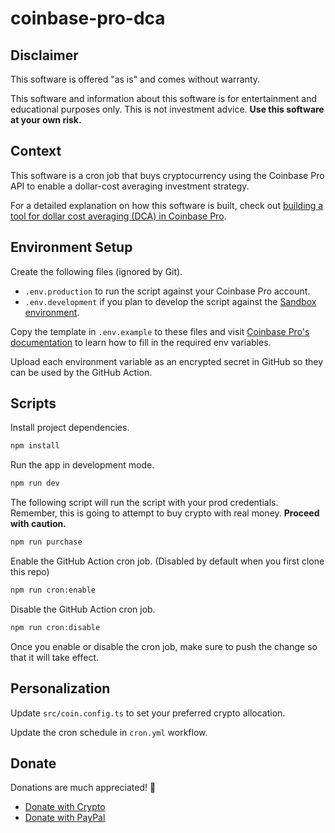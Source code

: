 # coinbase-pro-dca

## Disclaimer

This software is offered "as is" and comes without warranty.

This software and information about this software is for entertainment
and educational purposes only. This is not investment advice.
**Use this software at your own risk.**

## Context

This software is a cron job that buys cryptocurrency using the Coinbase Pro API
to enable a dollar-cost averaging investment strategy.

For a detailed explanation on how this software is built,
check out [building a tool for dollar cost averaging (DCA) in Coinbase Pro](https://www.swkeever.com/coinbase-pro-dca).

## Environment Setup

Create the following files (ignored by Git).

- `.env.production` to run the script against your Coinbase Pro account.
- `.env.development` if you plan to develop the script against the [Sandbox environment](https://public.sandbox.pro.coinbase.com/).

Copy the template in `.env.example` to these files and visit [Coinbase Pro's documentation](https://docs.pro.coinbase.com/)
to learn how to fill in the required env variables.

Upload each environment variable as an encrypted secret in GitHub
so they can be used by the GitHub Action.

## Scripts

Install project dependencies.

```bash
npm install
```

Run the app in development mode.

```bash
npm run dev
```

The following script will run the script with your prod credentials.
Remember, this is going to attempt to buy crypto with real money. 
**Proceed with caution.**

```bash
npm run purchase
```

Enable the GitHub Action cron job. (Disabled by default when you first
clone this repo)

```bash
npm run cron:enable
```

Disable the GitHub Action cron job.

```bash
npm run cron:disable
```

Once you enable or disable the cron job, make
sure to push the change so that it will take effect.

## Personalization 

Update `src/coin.config.ts` to set your preferred crypto
allocation.

Update the cron schedule in `cron.yml` workflow.

## Donate

Donations are much appreciated! 💙

- [Donate with Crypto](https://commerce.coinbase.com/checkout/6ba511ce-e8e4-40a9-a251-51ea77852c54)
- [Donate with PayPal](https://www.paypal.com/donate?hosted_button_id=KU56HE97DW9KU)
